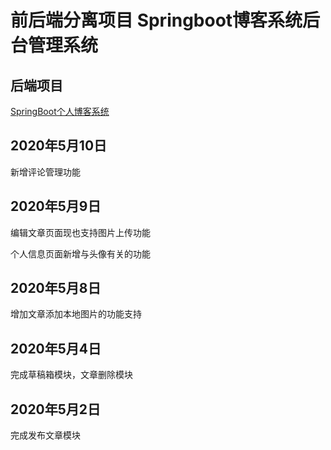 # 前后端分离项目 Springboot博客系统后台管理系统

## 后端项目

[SpringBoot个人博客系统](https://github.com/zyd100/SpringBootBlog)

## 2020年5月10日

新增评论管理功能

## 2020年5月9日

编辑文章页面现也支持图片上传功能

个人信息页面新增与头像有关的功能

## 2020年5月8日

增加文章添加本地图片的功能支持

## 2020年5月4日

完成草稿箱模块，文章删除模块

## 2020年5月2日

完成发布文章模块